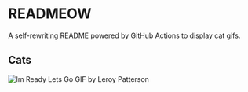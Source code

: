# READMEOW

A self-rewriting README powered by GitHub Actions to display cat gifs.

## Cats

![Im Ready Lets Go GIF by Leroy Patterson](https://media0.giphy.com/media/CjmvTCZf2U3p09Cn0h/200.gif?cid=9acd02da7evofvrlywzh5zwcwd3w04jwdo1sgrnr2ek3qsx2&ep=v1_gifs_search&rid=200.gif&ct=g)
